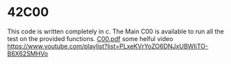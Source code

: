 # 42C00
This code is written completely in c.
The Main C00 is available to run all the test on the provided functions.
[C00.pdf](https://github.com/user-attachments/files/19151288/C00.pdf)
some helful video https://www.youtube.com/playlist?list=PLxeKVrYoZO6DNJxUBWIiTO-B6X62SMHVo
